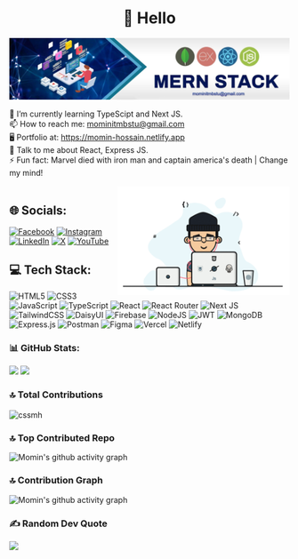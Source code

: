 <h1 align="center">💫 Hello</h1>
<img src="https://raw.githubusercontent.com/cssmh/cssmh/main/banner.jpeg" />

🌱 I’m currently learning TypeScipt and Next JS.<br>
📫 How to reach me: mominitmbstu@gmail.com <br>
🖥️ Portfolio at: https://momin-hossain.netlify.app <br>
💬 Talk to me about React, Express JS. <br>
⚡ Fun fact: Marvel died with iron man and captain america's death | Change my mind! 
<br><br>
<img align="right" alt="code" width="310" src="https://raw.githubusercontent.com/cssmh/cssmh/main/coding.gif">
## 🌐 Socials:
[![Facebook](https://img.shields.io/badge/Facebook-%231877F2.svg?logo=Facebook&logoColor=white)](https://facebook.com/touristmomen) [![Instagram](https://img.shields.io/badge/Instagram-%23E4405F.svg?logo=Instagram&logoColor=white)](https://instagram.com/tourist_offl) [![LinkedIn](https://img.shields.io/badge/LinkedIn-%230077B5.svg?logo=linkedin&logoColor=white)](https://linkedin.com/in/momin10) [![X](https://img.shields.io/badge/X-black.svg?logo=X&logoColor=white)](https://x.com/touristmomin) [![YouTube](https://img.shields.io/badge/YouTube-%23FF0000.svg?logo=YouTube&logoColor=white)](https://youtube.com/@tourist19)

## 💻 Tech Stack:
![HTML5](https://img.shields.io/badge/html5-%23E34F26.svg?style=for-the-badge&logo=html5&logoColor=white) ![CSS3](https://img.shields.io/badge/css3-%231572B6.svg?style=for-the-badge&logo=css3&logoColor=white) ![JavaScript](https://img.shields.io/badge/javascript-%23323330.svg?style=for-the-badge&logo=javascript&logoColor=%23F7DF1E) ![TypeScript](https://img.shields.io/badge/typescript-%23007ACC.svg?style=for-the-badge&logo=typescript&logoColor=white) ![React](https://img.shields.io/badge/react-%2320232a.svg?style=for-the-badge&logo=react&logoColor=%2361DAFB) ![React Router](https://img.shields.io/badge/React_Router-CA4245?style=for-the-badge&logo=react-router&logoColor=white) ![Next JS](https://img.shields.io/badge/Next-black?style=for-the-badge&logo=next.js&logoColor=white) ![TailwindCSS](https://img.shields.io/badge/tailwindcss-%2338B2AC.svg?style=for-the-badge&logo=tailwind-css&logoColor=white) ![DaisyUI](https://img.shields.io/badge/daisyui-5A0EF8?style=for-the-badge&logo=daisyui&logoColor=white) ![Firebase](https://img.shields.io/badge/firebase-%23039BE5.svg?style=for-the-badge&logo=firebase) ![NodeJS](https://img.shields.io/badge/node.js-6DA55F?style=for-the-badge&logo=node.js&logoColor=white) ![JWT](https://img.shields.io/badge/JWT-black?style=for-the-badge&logo=JSON%20web%20tokens) ![MongoDB](https://img.shields.io/badge/MongoDB-%234ea94b.svg?style=for-the-badge&logo=mongodb&logoColor=white) ![Express.js](https://img.shields.io/badge/express.js-%23404d59.svg?style=for-the-badge&logo=express&logoColor=%2361DAFB) ![Postman](https://img.shields.io/badge/Postman-FF6C37?style=for-the-badge&logo=postman&logoColor=white) ![Figma](https://img.shields.io/badge/figma-%23F24E1E.svg?style=for-the-badge&logo=figma&logoColor=white) ![Vercel](https://img.shields.io/badge/vercel-%23000000.svg?style=for-the-badge&logo=vercel&logoColor=white) ![Netlify](https://img.shields.io/badge/netlify-%23000000.svg?style=for-the-badge&logo=netlify&logoColor=#00C7B7)
### 📊 GitHub Stats:
<p align= "left">
  <img height= "170" src="https://github-readme-stats.vercel.app/api?username=cssmh&theme=radical&show_icons=compact&include_all_commits=true" />
  <img height= "170" src="https://github-readme-stats.vercel.app/api/top-langs/?username=cssmh&theme=radical&layout=compact" />
</p>

### 🔝 Total Contributions
<p><img align="center" src="https://github-readme-streak-stats.herokuapp.com/?user=cssmh&theme=radical&" alt="cssmh" /></p>

### 🔝 Top Contributed Repo
![Momin's github activity graph](https://github-contributor-stats.vercel.app/api?username=cssmh&limit=5&theme=radical&combine_all_yearly_contributions=true)

### 🔝 Contribution Graph
![Momin's github activity graph](https://github-readme-activity-graph.vercel.app/graph?username=cssmh&theme=react-dark)

### ✍️ Random Dev Quote
![](https://quotes-github-readme.vercel.app/api?type=horizontal&theme=radical)
